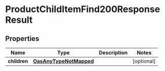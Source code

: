 

# ProductChildItemFind200ResponseResult

## Properties

Name | Type | Description | Notes
------------ | ------------- | ------------- | -------------
**children** | [**OasAnyTypeNotMapped**](.md) |  |  [optional]




